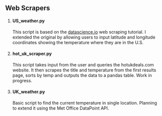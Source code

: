 ## Web Scrapers

1. #### US_weather.py  
   This script is based on the [datascience.io](https://www.dataquest.io/blog/web-scraping-tutorial-python/) web scraping tutorial. I extended the original by allowing users to input latitude and longitude coordinates showing the temperature where they are in the U.S. 

2. #### hot_uk_scraper.py
   This script takes input from the user and queries the hotukdeals.com website. It then scrapes the title and temperature from the first results page, sorts by temp and outputs the data to a pandas table. Work in progress.

3. #### UK_weather.py
   Basic script to find the current temperature in single location. Planning to extend it using the Met Office DataPoint API.

